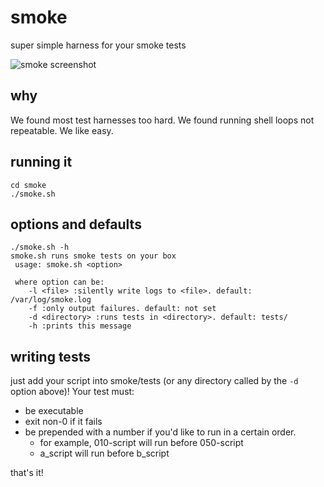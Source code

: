 # smoke

super simple harness for your smoke tests

![smoke screenshot](http://tonina.petalphile.com/stuff/smoke.png)

## why

We found most test harnesses too hard.  We found running shell loops not repeatable.
We like easy.

## running it

```
cd smoke
./smoke.sh
```
## options and defaults

```
./smoke.sh -h
smoke.sh runs smoke tests on your box
 usage: smoke.sh <option>
 
 where option can be:
 	-l <file> :silently write logs to <file>. default: /var/log/smoke.log
 	-f :only output failures. default: not set
 	-d <directory> :runs tests in <directory>. default: tests/
 	-h :prints this message
```

## writing tests

just add your script into smoke/tests (or any directory called by the `-d` option above)!  Your test must:

* be executable
* exit non-0 if it fails
* be prepended with a number if you'd like to run in a certain order.
  * for example, 010-script will run before 050-script
  * a_script will run before b_script

that's it!
